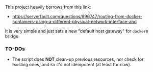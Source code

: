 This project heavily borrows from this link:

* https://serverfault.com/questions/696747/routing-from-docker-containers-using-a-different-physical-network-interface-and

It is very simple and just sets a new "default host gateway" for `docker0` bridge.

### TO-DOs
 
* The script does **NOT** clean-up previous resources, nor check for existing ones, and so it's not idempotent (at least for now).